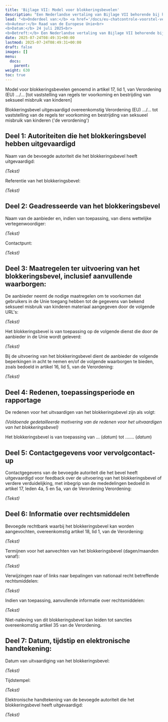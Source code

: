 ```yaml
---
title: 'Bijlage VII: Model voor blokkeringsbevelen'
description: "Een Nederlandse vertaling van Bijlage VII behorende bij het wetsvoorstel van de Europese Unie (versie van juli 2025) om vrijwel alle elektronische communicatie van alle mensen in EU-landen te controleren."
lead: "<b>Onderdeel van:</b> <a href='/docs/eu-chatcontrole-voorstel-versie-juli-2025/'><i>Voorstel voor een verordening van het Europees Parlement ...</i></a><br> 
<b>Auteur:</b> Raad van de Europese Unie<br> 
<b>Datum:</b> 24 juli 2025<br>
<b>Betreft:</b> Een Nederlandse vertaling van Bijlage VII behorende bij het wetsvoorstel van de Europese Unie (versie van juli 2025) om vrijwel alle elektronische communicatie van alle mensen in EU-landen te controleren."
date: 2025-07-24T08:49:31+00:00
lastmod: 2025-07-24T08:49:31+00:00
draft: false
images: []
menu:
  docs:
    parent: 
weight: 630
toc: true
---
```


Model voor blokkeringsbevelen genoemd in artikel 17, lid 1, van Verordening (EU) .../... [tot vaststelling van regels ter voorkoming en bestrijding van seksueel misbruik van kinderen]

Blokkeringsbevel uitgevaardigd overeenkomstig Verordening (EU) .../... tot vaststelling van de regels ter voorkoming en bestrijding van seksueel misbruik van kinderen ('de verordening')

## Deel 1: Autoriteiten die het blokkeringsbevel hebben uitgevaardigd

Naam van de bevoegde autoriteit die het blokkeringsbevel heeft uitgevaardigd:

*(Tekst)*

Referentie van het blokkeringsbevel:

*(Tekst)*

## Deel 2: Geadresseerde van het blokkeringsbevel

Naam van de aanbieder en, indien van toepassing, van diens wettelijke vertegenwoordiger:

*(Tekst)*

Contactpunt:

*(Tekst)*

## Deel 3: Maatregelen ter uitvoering van het blokkeringsbevel, inclusief aanvullende waarborgen:

De aanbieder neemt de nodige maatregelen om te voorkomen dat gebruikers in de Unie toegang hebben tot de gegevens van bekend seksueel misbruik van kinderen materiaal aangegeven door de volgende URL's:

*(Tekst)*

Het blokkeringsbevel is van toepassing op de volgende dienst die door de aanbieder in de Unie wordt geleverd:

*(Tekst)*

Bij de uitvoering van het blokkeringsbevel dient de aanbieder de volgende beperkingen in acht te nemen en/of de volgende waarborgen te bieden, zoals bedoeld in artikel 16, lid 5, van de Verordening:

*(Tekst)*

## Deel 4: Redenen, toepassingsperiode en rapportage

De redenen voor het uitvaardigen van het blokkeringsbevel zijn als volgt:

*(Voldoende gedetailleerde motivering van de redenen voor het uitvaardigen van het blokkeringsbevel)*

Het blokkeringsbevel is van toepassing van ... (*datum*) tot ....... (*datum*)

## Deel 5: Contactgegevens voor vervolgcontact-up

Contactgegevens van de bevoegde autoriteit die het bevel heeft uitgevaardigd voor feedback over de uitvoering van het blokkeringsbevel of verdere verduidelijking, met inbegrip van de mededelingen bedoeld in artikel 17, leden 4a, 5 en 5a, van de Verordening Verordening:

*(Tekst)*

## Deel 6: Informatie over rechtsmiddelen

Bevoegde rechtbank waarbij het blokkeringsbevel kan worden aangevochten, overeenkomstig artikel 18, lid 1, van de Verordening:

*(Tekst)*

Termijnen voor het aanvechten van het blokkeringsbevel (dagen/maanden vanaf):

*(Tekst)*

Verwijzingen naar of links naar bepalingen van nationaal recht betreffende rechtsmiddelen:

*(Tekst)*

Indien van toepassing, aanvullende informatie over rechtsmiddelen:

*(Tekst)*

Niet-naleving van dit blokkeringsbevel kan leiden tot sancties overeenkomstig artikel 35 van de Verordening.

## Deel 7: Datum, tijdstip en elektronische handtekening:

Datum van uitvaardiging van het blokkeringsbevel:

*(Tekst)*

Tijdstempel:

*(Tekst)*

Elektronische handtekening van de bevoegde autoriteit die het blokkeringsbevel heeft uitgevaardigd:

*(Tekst)*
